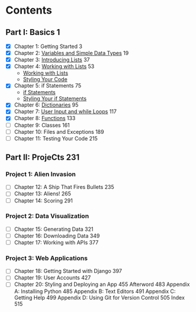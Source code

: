 # Contents

## Part I: **Basics** 1

- [x] Chapter 1: Getting Started  3
- [x] Chapter 2: [Variables and Simple Data Types](./ch-02/notes/variables-and-simple-data-types.md) 19
- [x] Chapter 3: [Introducing Lists](./ch-03/notes/introducing-lists.md) 37
- [x] Chapter 4: [Working with Lists](./ch-04/notes/working-with-lists.md) 53
  - [Working with Lists](./ch-04/notes/working-with-lists.md#working-with-lists)
  - [Styling Your Code](./ch-04/notes/styling-your-code.md)
- [x] Chapter 5: if Statements 75
  - [if Statements](./ch-05/notes/if-statements.md#if-statements)
  - [Styling Your if Statements](./ch-05/notes/styling-your-if-statements.md#styling-your-if-statements)
- [x] Chapter 6: [Dictionaries](./ch-06/notes/dictionaries.md) 95
- [x] Chapter 7: [User Input and while Loops](./ch-07/notes/user-input-and-while-loops.md) 117
- [x] Chapter 8: [Functions](./ch-08/notes/functions.md#functions)  133
- [ ] Chapter 9: Classes 161
- [ ] Chapter 10: Files and Exceptions 189
- [ ] Chapter 11: Testing Your Code 215

## Part II: ProjeCts 231

### Project 1: Alien Invasion

- [ ] Chapter 12: A Ship That Fires Bullets 235
- [ ] Chapter 13: Aliens! 265
- [ ] Chapter 14: Scoring  291

### Project 2: Data Visualization

- [ ] Chapter 15: Generating Data 321
- [ ] Chapter 16: Downloading Data 349
- [ ] Chapter 17: Working with APIs 377

### Project 3: Web Applications

- [ ] Chapter 18: Getting Started with Django 397
- [ ] Chapter 19: User Accounts 427
- [ ] Chapter 20: Styling and Deploying an App  455
Afterword 483
Appendix A: Installing Python  485
Appendix B: Text Editors 491
Appendix C: Getting Help  499
Appendix D: Using Git for Version Control 505
Index  515

